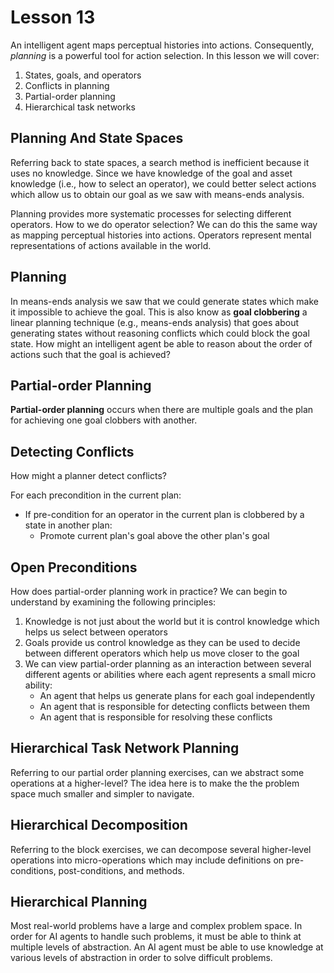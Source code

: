 # Lesson 13

An intelligent agent maps perceptual histories into actions. Consequently, _planning_ is a powerful tool for action selection. In this lesson we will cover:

1. States, goals, and operators
2. Conflicts in planning
3. Partial-order planning
4. Hierarchical task networks

## Planning And State Spaces

Referring back to state spaces, a search method is inefficient because it uses no knowledge. Since we have knowledge of the goal and asset knowledge (i.e., how to select an operator), we could better select actions which allow us to obtain our goal as we saw with means-ends analysis.

Planning provides more systematic processes for selecting different operators. How to we do operator selection? We can do this the same way as mapping perceptual histories into actions. Operators represent mental representations of actions available in the world.

## Planning

In means-ends analysis we saw that we could generate states which make it impossible to achieve the goal. This is also know as **goal clobbering** a linear planning technique (e.g., means-ends analysis) that goes about generating states without reasoning conflicts which could block the goal state. How might an intelligent agent be able to reason about the order of actions such that the goal is achieved?

## Partial-order Planning

**Partial-order planning** occurs when there are multiple goals and the plan for achieving one goal clobbers with another.

## Detecting Conflicts

How might a planner detect conflicts?

For each precondition in the current plan:

- If pre-condition for an operator in the current plan is clobbered by a state in another plan:
  - Promote current plan's goal above the other plan's goal

## Open Preconditions

How does partial-order planning work in practice? We can begin to understand by examining the following principles:

1. Knowledge is not just about the world but it is control knowledge which helps us select between operators
2. Goals provide us control knowledge as they can be used to decide between different operators which help us move closer to the goal
3. We can view partial-order planning as an interaction between several different agents or abilities where each agent represents a small micro ability:
   - An agent that helps us generate plans for each goal independently
   - An agent that is responsible for detecting conflicts between them
   - An agent that is responsible for resolving these conflicts

## Hierarchical Task Network Planning

Referring to our partial order planning exercises, can we abstract some operations at a higher-level? The idea here is to make the the problem space much smaller and simpler to navigate.

## Hierarchical Decomposition

Referring to the block exercises, we can decompose several higher-level operations into micro-operations which may include definitions on pre-conditions, post-conditions, and methods.

## Hierarchical Planning

Most real-world problems have a large and complex problem space. In order for AI agents to handle such problems, it must be able to think at multiple levels of abstraction. An AI agent must be able to use knowledge at various levels of abstraction in order to solve difficult problems.
